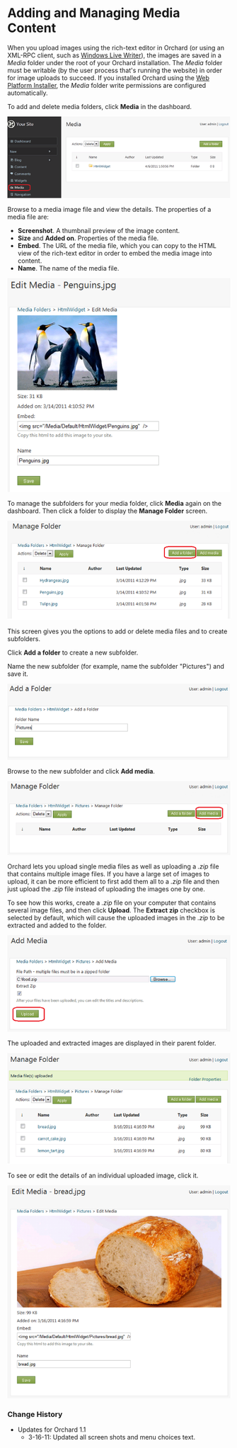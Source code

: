 Adding and Managing Media Content
=================================
When you upload images using the rich-text editor in Orchard
(or using an XML-RPC client, such as [Windows Live Writer](http://explore.live.com/windows-live-writer)),
the images are saved in a _Media_ folder under the root of your Orchard installation.
The _Media_ folder must be writable (by the user process that's running the website) in order
for image uploads to succeed.
If you installed Orchard using the [Web Platform Installer](http://www.microsoft.com/web/downloads/platform.aspx),
the _Media_ folder write permissions are configured automatically.

To add and delete media folders, click **Media** in the dashboard. 

![](../Upload/screenshots_675/manage_media_675.png)

Browse to a media image file and view the details. The properties of a media file are:

* **Screenshot**. A thumbnail preview of the image content.
* **Size** and **Added on**. Properties of the media file.
* **Embed**. The URL of the media file, which you can copy to the HTML view of the rich-text editor
in order to embed the media image into content.
* **Name**. The name of the media file.

![](../Upload/screenshots/edit_media_1.png)

To manage the subfolders for your media folder, click **Media** again on the dashboard.
Then click a folder to display the **Manage Folder** screen. 

![](../Upload/screenshots_675/manage_media_folders_675.png)

This screen gives you the options to add or delete media files and to create subfolders.

Click **Add a folder** to create a new subfolder.

Name the new subfolder (for example, name the subfolder "Pictures") and save it.   

![](../Upload/screenshots_675/manage_folders_add_subfolder_675.png)

Browse to the new subfolder and click **Add media**.

![](../Upload/screenshots_675/add_media_1_675.png)

Orchard lets you upload single media files as well as uploading a _.zip_ file that contains multiple image files.
If you have a large set of images to upload, it can be more efficient to first add them all to a _.zip_ file
and then just upload the _.zip_ file instead of uploading the images one by one. 

To see how this works, create a _.zip_ file on your computer that contains several image files,
and then click **Upload**. The **Extract zip** checkbox is selected by default,
which will cause the uploaded images in the _.zip_ to be extracted and added to the folder.

![](../Upload/screenshots_675/upload_zip_media_675.png)

The uploaded and extracted images are displayed in their parent folder.

![](../Upload/screenshots_675/upload_zip_media_2_675.png)

To see or edit the details of an individual uploaded image, click it. 

![](../Upload/screenshots_675/upload_zip_media_3_675.png)

### Change History
* Updates for Orchard 1.1
    * 3-16-11: Updated all screen shots and menu choices text.
